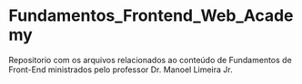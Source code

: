 # Fundamentos_Frontend_Web_Academy
Repositorio com os arquivos relacionados ao conteúdo de Fundamentos de Front-End ministrados pelo professor Dr. Manoel Limeira Jr.
